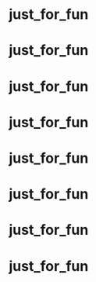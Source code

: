 # just_for_fun
# just_for_fun
# just_for_fun
# just_for_fun
# just_for_fun
# just_for_fun
# just_for_fun
# just_for_fun
